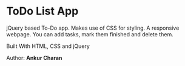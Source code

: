 # ToDo List App

jQuery based To-Do app. Makes use of CSS for styling. A responsive webpage.
You can add tasks, mark them finished and delete them.

Built With HTML, CSS and jQuery

Author: **Ankur Charan**
